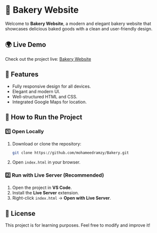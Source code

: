 # 🍞 Bakery Website

Welcome to **Bakery Website**, a modern and elegant bakery website that showcases delicious baked goods with a clean and user-friendly design.

## 🌍 Live Demo
Check out the project live: [Bakery Website](https://bakery-five-iota.vercel.app/)

## 📌 Features
-  Fully responsive design for all devices.
-  Elegant and modern UI.
-  Well-structured HTML and CSS.
-  Integrated Google Maps for location.

## 🚀 How to Run the Project
### 1️⃣ Open Locally
1. Download or clone the repository:
   ```sh
   git clone https://github.com/mohameedramzy/Bakery.git
   ```
2. Open `index.html` in your browser.

### 2️⃣ Run with Live Server (Recommended)
1. Open the project in **VS Code**.
2. Install the **Live Server** extension.
3. Right-click `index.html` → **Open with Live Server**.

## 📄 License
This project is for learning purposes. Feel free to modify and improve it! 
